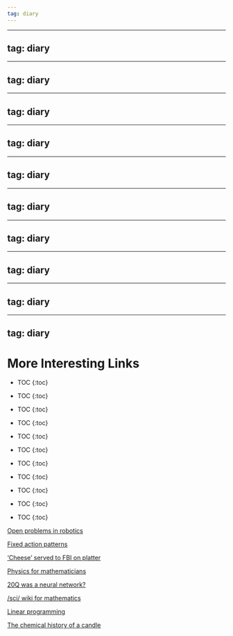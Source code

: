 ```yaml
---
tag: diary
---
```


---
tag: diary
---

---
tag: diary
---

---
tag: diary
---

---
tag: diary
---

---
tag: diary
---

---
tag: diary
---

---
tag: diary
---

---
tag: diary
---

---
tag: diary
---

---
tag: diary
---

# More Interesting Links

* TOC
{:toc}


* TOC
{:toc}


* TOC
{:toc}


* TOC
{:toc}


* TOC
{:toc}


* TOC
{:toc}


* TOC
{:toc}


* TOC
{:toc}


* TOC
{:toc}


* TOC
{:toc}


* TOC
{:toc}


[Open problems in robotics](https://scottlocklin.wordpress.com/2020/07/29/open-problems-in-robotics/)

[Fixed action patterns](https://en.wikipedia.org/wiki/Fixed_action_pattern)

[‘Cheese’ served to FBI on platter](https://www.bostonherald.com/2008/05/04/cheese-served-to-fbi-on-platter/)

[Physics for mathematicians](https://nicf.net/articles/physics-for-mathematicians/)

[20Q was a neural network?](https://www.reddit.com/r/todayilearned/comments/1apdpc1/til_the_20q_20_questions_handheld_game_a_toy/)

[/sci/ wiki for mathematics](https://4chan-science.fandom.com/wiki/Mathematics)

[Linear programming](https://en.wikipedia.org/wiki/Linear_programming)

[The chemical history of a candle](https://en.wikipedia.org/wiki/The_Chemical_History_of_a_Candle)


